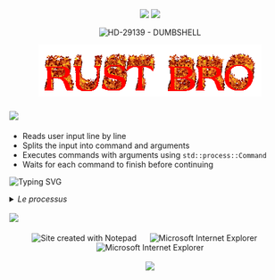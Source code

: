<div align="center">
<img src="https://en.bloggif.com/tmp/5e9dce95a2ae45dfd056351859bc5112/text.gif?1745734022">
<img src="https://user-images.githubusercontent.com/74038190/212284100-561aa473-3905-4a80-b561-0d28506553ee.gif" width="700">
</div>
<p align="center">
  <img src="https://github.com/HD-29139/dumbshell/blob/main/assets/dshellv2.GIF" width="1024" alt="HD-29139 - DUMBSHELL">
</p>
<p align="center">
<img src="https://github.com/HD-29139/dumbshell/blob/main/assets/cooltext.gif">
</p>


### <img src="https://en.bloggif.com/tmp/585c7ab737a16300f087c4d2d23a3c26/text.gif?1745734940"/>


- Reads user input line by line
- Splits the input into command and arguments
- Executes commands with arguments using `std::process::Command`
- Waits for each command to finish before continuing
<p><img src="https://readme-typing-svg.demolab.com?font=Fira+Code&size=40&duration=1&pause=4&color=F70000&background=FFFFFF00&center=true&vCenter=true&width=25&height=25&lines=%E2%86%93" alt="Typing SVG" onclick="return false;" /></p>

<details>
  <summary><i>Le processus</i></summary>
  <div align="center">
  <img src="https://en.bloggif.com/tmp/a6832549707170d15a87c000de3859b9/text.gif?1745737101">
  <br>
  <img src="https://github.com/HD-29139/dumbshell/blob/main/assets/img3.gif" width="102">
  <img src="https://github.com/HD-29139/dumbshell/blob/main/assets/img2.gif" width="124">
  <img src="https://github.com/HD-29139/dumbshell/blob/main/assets/img1.gif" width="192">
  </div>
  <div align="center">
  <img src="https://github.com/HD-29139/dumbshell/blob/main/assets/img4.gif" width="640">
    <br>
  <img src="https://github.com/HD-29139/dumbshell/blob/main/assets/scanOK.gif" width="640">
  </div>
</details>
<br>

<img src="https://user-images.githubusercontent.com/74038190/212284100-561aa473-3905-4a80-b561-0d28506553ee.gif" width="700">
</div>
<br><br>
<div align="center">
<img src="https://raw.githubusercontent.com/BrunnerLivio/brunnerlivio/master/images/notepad.gif" alt="Site created with Notepad" height="30" />
<!-- "margin-right: whatever;" -->
<span>&nbsp;&nbsp;&nbsp;&nbsp;</span>  
<img src="https://raw.githubusercontent.com/BrunnerLivio/brunnerlivio/master/images/ie_logo.gif" alt="Microsoft Internet Explorer" />
<span>&nbsp;&nbsp;&nbsp;&nbsp;</span>  
<img src="https://raw.githubusercontent.com/BrunnerLivio/brunnerlivio/master/images/noframes.gif" alt="Microsoft Internet Explorer" />
</div>
<br>
<footer>
  <div align="center">
  <img src="https://en.bloggif.com/tmp/da8dfc8d5f9cf94b7dc6e735168b3358/text.gif?1745736046">
  </div>
</footer>
